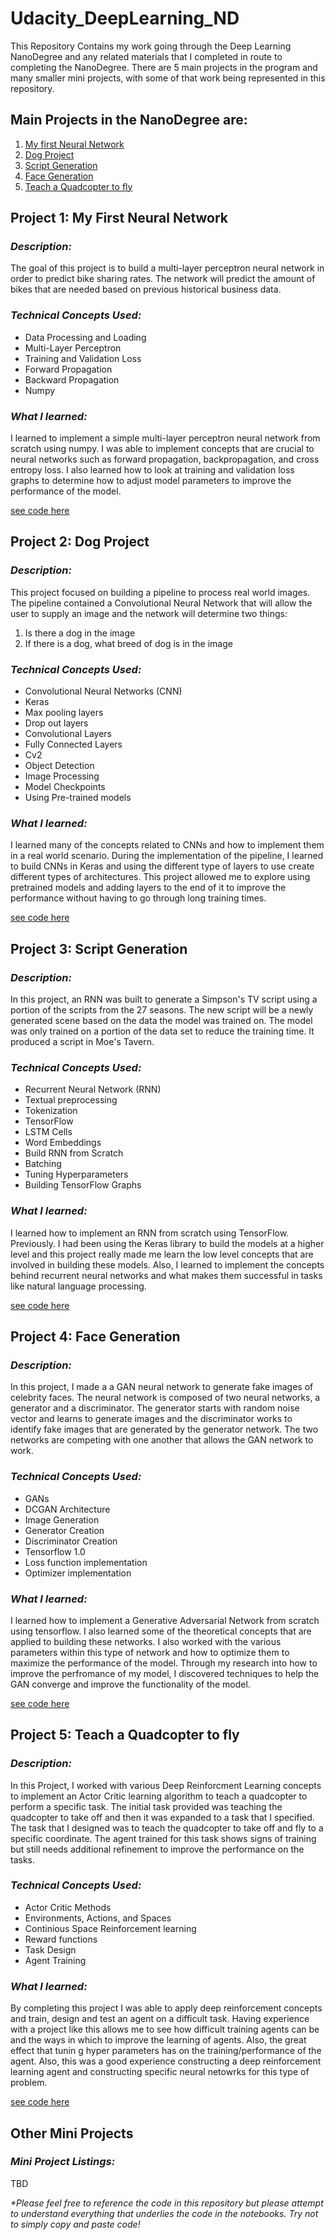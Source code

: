 # Udacity_DeepLearning_ND
This Repository Contains my work going through the Deep Learning NanoDegree and any related materials that I completed in route to completing the NanoDegree.  There are 5 main projects in the program and many smaller mini projects, with some of that work being represented in this repository.  

## **Main Projects in the NanoDegree are:** 
  1. [My first Neural Network](#project-1-my-first-neural-network)
  2. [Dog Project](#project-2-dog-project)
  3. [Script Generation](#project-3-script-generation)
  4. [Face Generation](#project-4-face-generation) 
  5. [Teach a Quadcopter to fly](#project-5-teach-a-quadcopter-to-fly)
  

## **Project 1: My First Neural Network**  
### **_Description:_** 
 The goal of this project is to build a multi-layer perceptron neural network in 
 order to predict bike sharing rates.  The network will predict the amount of 
 bikes that are needed based on previous historical business data. 

### **_Technical Concepts Used:_**
  - Data Processing and Loading  
  - Multi-Layer Perceptron
  - Training and Validation Loss
  - Forward Propagation 
  - Backward Propagation 
  - Numpy 
  
### **_What I learned:_**
I learned to implement a simple multi-layer perceptron neural network from 
scratch using numpy.  I was able to implement concepts that are crucial to
neural networks such as forward propagation, backpropagation, and cross entropy loss. 
I also learned how to look at training and validation loss graphs to determine how to adjust 
model parameters to improve the performance of the model.  

[see code here](/First-Neural-Network)


## **Project 2: Dog Project** 

### **_Description:_**
This project focused on building a pipeline to process real world images.
The pipeline contained a Convolutional Neural Network that will allow the 
user to supply an image and the network will determine two things:         
1. Is there a dog in the image
2. If there is a dog, what breed of dog is in the image


### **_Technical Concepts Used:_**
   - Convolutional Neural Networks (CNN)
   - Keras 
   - Max pooling layers 
   - Drop out layers 
   - Convolutional Layers
   - Fully Connected Layers
   - Cv2
   - Object Detection 
   - Image Processing 
   - Model Checkpoints 
   - Using Pre-trained models 
  
### **_What I learned:_**
I learned many of the concepts related to CNNs and how to implement them
in a real world scenario.  During the implementation of the pipeline, I learned to 
build CNNs in Keras and using the different type of layers to use create different 
types of architectures.  This project allowed me to explore using pretrained models and adding layers 
to the end of it to improve the performance without having to go through long training times. 

[see code here](/dog-project)

## **Project 3: Script Generation**
### **_Description:_**
In this project, an RNN was built to generate a Simpson's TV script using a
portion of the scripts from the 27 seasons. The new script will be a newly generated 
scene based on the data the model was trained on.  The model was only trained on a portion of the 
data set to reduce the training time.  It produced a script in Moe's Tavern. 

### **_Technical Concepts Used:_**
  - Recurrent Neural Network (RNN)
  - Textual preprocessing 
  - Tokenization
  - TensorFlow 
  - LSTM Cells
  - Word Embeddings 
  - Build RNN from Scratch 
  - Batching 
  - Tuning Hyperparameters 
  - Building TensorFlow Graphs 
  
### **_What I learned:_**
  I learned how to implement an RNN from scratch using TensorFlow.  Previously. 
  I had been using the Keras library to build the models at a higher level and this project 
  really made me learn the low level concepts that are involved in building these models.  Also, 
  I learned to implement the concepts behind recurrent neural networks and what makes them successful in 
  tasks like natural language processing.
  
  [see code here](/tv-script-generation)
  

## **Project 4: Face Generation** 
### **_Description:_**
In this project, I made a a GAN neural network to generate fake images of celebrity faces.  The neural network is composed of two neural networks, a generator and a discriminator.  The generator starts with random noise vector and learns to generate images and the discriminator works to identify fake images that are generated by the generator network.  The two networks are competing with one another that allows the GAN network to work. 

### **_Technical Concepts Used:_**
- GANs 
- DCGAN Architecture 
- Image Generation 
- Generator Creation 
- Discriminator Creation 
- Tensorflow 1.0
- Loss function implementation
- Optimizer implementation
  
### **_What I learned:_**
I learned how to implement a Generative Adversarial Network from scratch using tensorflow.  I also learned some of the theoretical concepts that are applied to building these networks.  I also worked with the various parameters within this type of network and how to optimize them to maximize the performance of the model.  Through my research into how to improve the perfromance of my model, I discovered techniques to help the GAN converge and improve the functionality of the model.  
  
  
[see code here](/Generate_faces)

## **Project 5: Teach a Quadcopter to fly**
  ### **_Description:_**
  In this Project, I worked with various Deep Reinforcment Learning concepts to implement an Actor Critic learning algorithm to teach a quadcopter to perform a specific task.  The initial task provided was teaching the quadcopter to take off and then it was expanded to a task that I specified.  The task that I designed was to teach the quadcopter to take off and fly to a specific coordinate.  The agent trained for this task shows signs of training but still needs additional refinement to improve the performance on the tasks.


  ### **_Technical Concepts Used:_**
   - Actor Critic Methods
   - Environments, Actions, and Spaces
   - Continious Space Reinforcement learning 
   - Reward functions
   - Task Design 
   - Agent Training 
  
  
  ### **_What I learned:_**
   By completing this project I was able to apply deep reinforcement concepts and train, design and test an agent on a difficult task.  Having experience with a project like this allows me to see how difficult training agents can be and the ways in which to improve the learning of agents.  Also, the great effect that tunin g hyper parameters has on the training/performance of the agent.  Also, this was a good experience constructing a deep reinforcement learning agent and constructing specific neural netowrks for this type of problem. 
    
   [see code here](/Teach-Quadcopter-To-Fly)
  
  ## **Other Mini Projects**
  ### **_Mini Project Listings:_**
  TBD
  
  
  
  _*Please feel free to reference the code in this repository but please attempt 
  to understand everything that underlies the code in the notebooks. 
  Try not to simply copy and paste code!_
